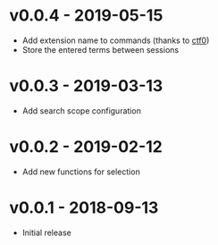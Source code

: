 # v0.0.4 - 2019-05-15
- Add extension name to commands (thanks to [ctf0](https://github.com/ctf0))
- Store the entered terms between sessions

# v0.0.3 - 2019-03-13
- Add search scope configuration

# v0.0.2 - 2019-02-12
- Add new functions for selection

# v0.0.1 - 2018-09-13
- Initial release
